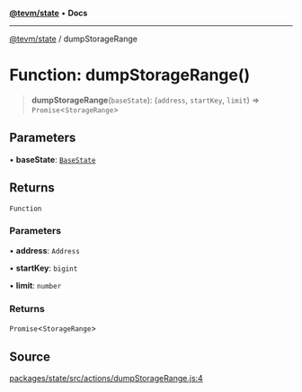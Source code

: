[**@tevm/state**](../README.md) • **Docs**

***

[@tevm/state](../globals.md) / dumpStorageRange

# Function: dumpStorageRange()

> **dumpStorageRange**(`baseState`): (`address`, `startKey`, `limit`) => `Promise`\<`StorageRange`\>

## Parameters

• **baseState**: [`BaseState`](../type-aliases/BaseState.md)

## Returns

`Function`

### Parameters

• **address**: `Address`

• **startKey**: `bigint`

• **limit**: `number`

### Returns

`Promise`\<`StorageRange`\>

## Source

[packages/state/src/actions/dumpStorageRange.js:4](https://github.com/evmts/tevm-monorepo/blob/main/packages/state/src/actions/dumpStorageRange.js#L4)

